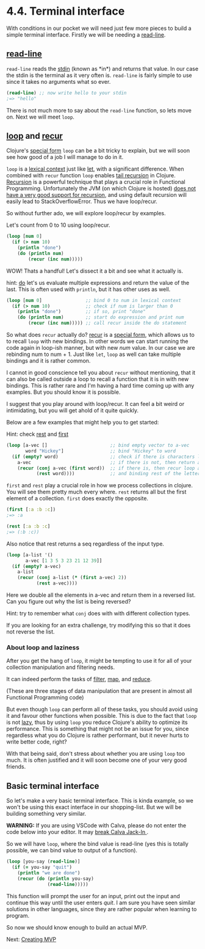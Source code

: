 # 4.4. Terminal interface

With conditions in our pocket we will need just few more pieces to build a simple terminal interface.
Firstly we will be needing a [read-line](https://clojuredocs.org/clojure.core/read-line).

## [read-line](https://clojuredocs.org/clojure.core/read-line)

`read-line` reads the [stdin](https://en.wikipedia.org/wiki/Standard_streams) (known as \*in\*) and returns that value.
In our case the stdin is the terminal as it very often is.
`read-line` is fairly simple to use since it takes no arguments what so ever.

```clojure
(read-line) ;; now write hello to your stdin
;=> "hello"
```

There is not much more to say about the `read-line` function,
so lets move on. Next we will meet `loop`.

## [loop](https://clojuredocs.org/clojure.core/loop) and [recur](https://clojuredocs.org/clojure.core/recur)

Clojure's [special form](https://clojure.org/reference/special_forms) `loop` can be a bit tricky to explain,
but we will soon see how good of a job I will manage to do in it.

`loop` is a [lexical context](https://en.wikipedia.org/wiki/Scope_(computer_science)#Lexical_scope_vs._dynamic_scope) just like [let](https://clojuredocs.org/clojure.core/let),
with a significant difference.
When combined with `recur` function `loop` enables [tail recursion](https://en.wikipedia.org/wiki/Tail_call) in Clojure.
[Recursion](https://en.wikipedia.org/wiki/Recursion) is a powerful technique that plays a crucial role in Functional Programming.
Unfortunately the JVM (on which Clojure is hosted) [does not have a very good support for recursion](https://purelyfunctional.tv/article/problems-with-the-jvm/),
and using default recursion will easily lead to StackOverflowError.
Thus we have loop/recur.

So without further ado,
we will explore loop/recur by examples.

Let's count from 0 to 10 using loop/recur.

```clojure
(loop [num 0]
  (if (> num 10)
    (println "done")
    (do (println num)
        (recur (inc num)))))
```

WOW! Thats a handful!
Let's dissect it a bit and see what it actually is.

hint: [do](https://clojuredocs.org/clojure.core/do) let's us evaluate multiple expressions and return the value of the last.
This is often used with `println`,
but it has other uses as well.

```clojure
(loop [num 0]                ;; bind 0 to num in lexical context
  (if (> num 10)             ;; check if num is larger than 0
    (println "done")         ;; if so, print "done"
    (do (println num)        ;; start do expression and print num
        (recur (inc num))))) ;; call recur inside the do statement
```

So what does `recur` actually do?
[recur](https://clojuredocs.org/clojure.core/recur) is a [special form](https://clojure.org/reference/special_forms#recur),
which allows us to to recall `loop` with new bindings.
In other words we can start running the code again in loop-ish manner,
but with new _num_ value.
In our case we are rebinding num to num + 1.
Just like `let`,
`loop` as well can take multiple bindings and it is rather common.

I cannot in good conscience tell you about `recur` without mentioning,
that it can also be called outside a loop to recall a function that it is in with new bindings.
This is rather rare and I'm having a hard time coming up with any examples.
But you should know it is possible.

I suggest that you play around with loop/recur.
It can feel a bit weird or intimidating,
but you will get ahold of it quite quickly.

Below are a few examples that might help you to get started:

Hint: check [rest](https://clojuredocs.org/clojure.core/rest) and [first](https://clojuredocs.org/clojure.core/first)

```clojure
(loop [a-vec []                       ;; bind empty vector to a-vec
       word "Hickey"]                 ;; bind "Hickey" to word
  (if (empty? word)                   ;; check if there is characters left in word
    a-vec                             ;; if there is not, then return a-vec
    (recur (conj a-vec (first word))  ;; if there is, then recur loop adding first letter of the word to a-vec
           (rest word))))             ;; and binding rest of the letter (except first) to word
```

`first` and `rest` play a crucial role in how we process collections in clojure.
You will see them pretty much every where.
`rest` returns all but the first element of a collection.
`first` does exactly the opposite.

```clojure
(first [:a :b :c])
;=> :a

(rest [:a :b :c]
;=> (:b :c))
```

Also notice that rest returns a seq regardless of the input type.

```clojure
(loop [a-list '()
       a-vec [1 3 5 3 23 21 12 39]]
  (if (empty? a-vec)
    a-list
    (recur (conj a-list (* (first a-vec) 2))
           (rest a-vec))))
```

Here we double all the elements in a-vec and return them in a reversed list.
Can you figure out why the list is being reversed?

Hint: try to remember what `conj` does with with different collection types.

If you are looking for an extra challenge,
try modifying this so that it does not reverse the list.

### About loop and laziness

After you get the hang of `loop`,
it might be tempting to use it for all of your collection manipulation and filtering needs.

It can indeed perform the tasks of [filter](https://clojuredocs.org/clojure.core/filter),
[map](https://clojuredocs.org/clojure.core/map),
and [reduce](https://clojuredocs.org/clojure.core/reduce).

(These are three stages of data manipulation that are present in almost all Functional Programming code)

But even though `loop` can perform all of these tasks,
you should avoid using it and favour other functions when possible.
This is due to the fact that `loop` is not [lazy](http://clojure-doc.org/articles/language/laziness.html),
thus by using `loop` you reduce Clojure's ability to optimize its performance.
This is something that might not be an issue for you,
since regardless what you do Clojure is rather performant,
but it never hurts to write better code, right?

With that being said,
don't stress about whether you are using `loop` too much.
It is often justified and it will soon become one of your very good friends.

## Basic terminal interface

So let's make a very basic terminal interface.
This is kinda example,
so we won't be using this exact interface in our shopping-list.
But we will be building something very similar.

**WARNING:** If you are using VSCode with Calva, please do not enter the code below into your editor. It may [break Calva Jack-In ](https://github.com/BetterThanTomorrow/calva/issues/377).

So we will have `loop`,
where the bind value is read-line
(yes this is totally possible, we can bind value to output of a function).

```clojure
(loop [you-say (read-line)]
  (if (= you-say "quit")
    (println "we are done")
    (recur (do (println you-say)
               (read-line)))))
```

This function will prompt the user for an input, print out the input and continue this way until the user enters _quit_.
I am sure you have seen similar solutions in other languages,
since they are rather popular when learning to program.

So now we should know enough to build an actual MVP.

Next: [Creating MVP](5-creating-mvp.md)
